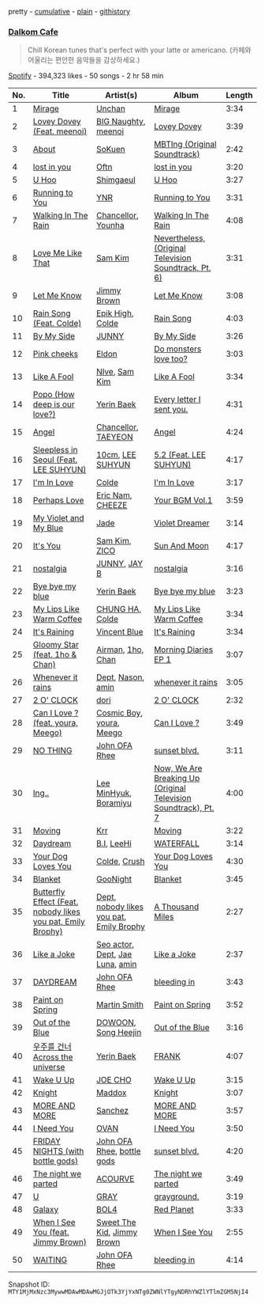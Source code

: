 pretty - [cumulative](/playlists/cumulative/37i9dQZF1DX5g856aiKiDS.md) - [plain](/playlists/plain/37i9dQZF1DX5g856aiKiDS) - [githistory](https://github.githistory.xyz/mackorone/spotify-playlist-archive/blob/main/playlists/plain/37i9dQZF1DX5g856aiKiDS)

### [Dalkom Cafe](https://open.spotify.com/playlist/37i9dQZF1DX5g856aiKiDS)

> Chill Korean tunes that's perfect with your latte or americano\. \(카페와 어울리는 편안한 음악들을 감상하세요.\)

[Spotify](https://open.spotify.com/user/spotify) - 394,323 likes - 50 songs - 2 hr 58 min

| No. | Title | Artist(s) | Album | Length |
|---|---|---|---|---|
| 1 | [Mirage](https://open.spotify.com/track/23z6RGYVcJOsY2qwCESHa9) | [Unchan](https://open.spotify.com/artist/2QwMi696g8ta10viltHDzF) | [Mirage](https://open.spotify.com/album/2rk4KNzJtZyJosuI3pU7fP) | 3:34 |
| 2 | [Lovey Dovey \(Feat\. meenoi\)](https://open.spotify.com/track/1s3AJx7XASsPSA2cKJdXG6) | [BIG Naughty](https://open.spotify.com/artist/7cEaNXXTHx3LokbjUUyHal), [meenoi](https://open.spotify.com/artist/5KuvNz7npsGeDJdk8QHMVH) | [Lovey Dovey](https://open.spotify.com/album/3TqLzwIwkkIqAoSISGip4k) | 3:39 |
| 3 | [About](https://open.spotify.com/track/1GDqEr1WJxWSTYfAbfa6af) | [SoKuen](https://open.spotify.com/artist/2Tgcxy7vxvGdplDC8P93ZG) | [MBTIng \(Original Soundtrack\)](https://open.spotify.com/album/66pnxv8pCPQR9dLQYBVJFY) | 2:42 |
| 4 | [lost in you](https://open.spotify.com/track/18tTGSu8hgDb6r5z2C74OA) | [Oftn](https://open.spotify.com/artist/2uVkd9g6fvjvPnCQ6zkrhf) | [lost in you](https://open.spotify.com/album/6srNs2YcyTHUPtsecgukZ0) | 3:20 |
| 5 | [U Hoo](https://open.spotify.com/track/5ld03oA3vIf6fPzPRHg5Gv) | [Shimgaeul](https://open.spotify.com/artist/7k6MvThCgQovANUKxMgtx4) | [U Hoo](https://open.spotify.com/album/2dNczNbMhBdSM1cldYekhX) | 3:27 |
| 6 | [Running to You](https://open.spotify.com/track/3UoHkXZkIZz7Lna8rwzYiy) | [YNR](https://open.spotify.com/artist/6KNsuFP4y43HfGwlgXGStK) | [Running to You](https://open.spotify.com/album/2DJwEaPL3UvpqwyLQSnuN2) | 3:31 |
| 7 | [Walking In The Rain](https://open.spotify.com/track/1lf2bl8eVxd6oDrTcpCbUs) | [Chancellor](https://open.spotify.com/artist/0u06YeydlBk3awnk5KgdBx), [Younha](https://open.spotify.com/artist/6GwM5CHqhWXzG3l5kzRSAS) | [Walking In The Rain](https://open.spotify.com/album/4PzHDoJiH4w7LZDOFxyD2n) | 4:08 |
| 8 | [Love Me Like That](https://open.spotify.com/track/1lhm29o3syw122xynSKaAK) | [Sam Kim](https://open.spotify.com/artist/4BBN286rBKyCWsSPq2cxYO) | [Nevertheless, \(Original Television Soundtrack, Pt\. 6\)](https://open.spotify.com/album/4MLxdCgljBck6ddj3BKFTi) | 3:31 |
| 9 | [Let Me Know](https://open.spotify.com/track/1SPDWTBH7qcjbZ8zMRXlQ9) | [Jimmy Brown](https://open.spotify.com/artist/5YPCpDIPOY4WqY9Bqdw4Uc) | [Let Me Know](https://open.spotify.com/album/1x7V4e67JZoCpJWXSb8Yw1) | 3:08 |
| 10 | [Rain Song \(Feat\. Colde\)](https://open.spotify.com/track/5IWlLl3xT95o8TSv3O8tRH) | [Epik High](https://open.spotify.com/artist/5snNHNlYT2UrtZo5HCJkiw), [Colde](https://open.spotify.com/artist/3VQDqjQ4wJyw8PzpGdlZpB) | [Rain Song](https://open.spotify.com/album/1DXAqvIPDtdyTmug9hCX8J) | 4:03 |
| 11 | [By My Side](https://open.spotify.com/track/6nzCvAtyADh0wwZEVMoujK) | [JUNNY](https://open.spotify.com/artist/0lgENJQUkqkDbpsTYEayOr) | [By My Side](https://open.spotify.com/album/6RkSKePFywXU4SlO2R0nRS) | 3:26 |
| 12 | [Pink cheeks](https://open.spotify.com/track/4v0yb4H5zz221M8DPziOyh) | [Eldon](https://open.spotify.com/artist/04GW9HXt9A5aPSNIVBf6m4) | [Do monsters love too?](https://open.spotify.com/album/0Cjq5fozD4xkUdJ3jssHET) | 3:03 |
| 13 | [Like A Fool](https://open.spotify.com/track/1E8Cztx0OIj4zm1IZh2XXj) | [NIve](https://open.spotify.com/artist/1qOPo6b0U3t7BpyO8Ti1MF), [Sam Kim](https://open.spotify.com/artist/4BBN286rBKyCWsSPq2cxYO) | [Like A Fool](https://open.spotify.com/album/4wJPiw5ZoTJFRUt2r2zvCy) | 3:34 |
| 14 | [Popo \(How deep is our love?\)](https://open.spotify.com/track/5XAJzwa0B2Hf8Rb1q0rowN) | [Yerin Baek](https://open.spotify.com/artist/6dhfy4ByARPJdPtMyrUYJK) | [Every letter I sent you.](https://open.spotify.com/album/4wQwYHzJSgqbqU7YWioU1A) | 4:31 |
| 15 | [Angel](https://open.spotify.com/track/6O5mgpq2xv3ZQGXnL3TNVW) | [Chancellor](https://open.spotify.com/artist/0u06YeydlBk3awnk5KgdBx), [TAEYEON](https://open.spotify.com/artist/3qNVuliS40BLgXGxhdBdqu) | [Angel](https://open.spotify.com/album/41Vwyh4EilNUDh7Nj0Au2S) | 4:24 |
| 16 | [Sleepless in Seoul \(Feat\. LEE SUHYUN\)](https://open.spotify.com/track/2bPHxBNkKpnehnmEBYuW9n) | [10cm](https://open.spotify.com/artist/6zn0ihyAApAYV51zpXxdEp), [LEE SUHYUN](https://open.spotify.com/artist/6zfPiJgoaqNPHsW3fsUlBN) | [5.2 \(Feat\. LEE SUHYUN\)](https://open.spotify.com/album/30RJMNXikhoIuTMEqdESS0) | 4:17 |
| 17 | [I'm In Love](https://open.spotify.com/track/5xv9DhjYckZoZwXifGrkQw) | [Colde](https://open.spotify.com/artist/3VQDqjQ4wJyw8PzpGdlZpB) | [I'm In Love](https://open.spotify.com/album/4BP1h4PNLuOIVaYF2azTgF) | 3:17 |
| 18 | [Perhaps Love](https://open.spotify.com/track/7Mfb2IwRNP8Qi7Ojtpmi37) | [Eric Nam](https://open.spotify.com/artist/2FLqlgckDKdmpBrvLAT5BM), [CHEEZE](https://open.spotify.com/artist/6NdzNrBP8Jbhzp6h7yojht) | [Your BGM Vol.1](https://open.spotify.com/album/7buYKdXbAntzuYkJj2oY2G) | 3:59 |
| 19 | [My Violet and My Blue](https://open.spotify.com/track/1WoNUbJc0wZ7NKcwzI5lgg) | [Jade](https://open.spotify.com/artist/2EmcKC5wA38PKb4ue4ZzbE) | [Violet Dreamer](https://open.spotify.com/album/6tTAKG3jF08PPeURW8vwxU) | 3:14 |
| 20 | [It's You](https://open.spotify.com/track/6pm3SR1vvrV54AOJWsN7y7) | [Sam Kim](https://open.spotify.com/artist/4BBN286rBKyCWsSPq2cxYO), [ZICO](https://open.spotify.com/artist/4XpUIb8uuNlIWVKmgKZXC0) | [Sun And Moon](https://open.spotify.com/album/0AsQlY5YENtlvd8SLnrSxX) | 4:17 |
| 21 | [nostalgia](https://open.spotify.com/track/6472TSRvXlqcmg3iSh4GEi) | [JUNNY](https://open.spotify.com/artist/0lgENJQUkqkDbpsTYEayOr), [JAY B](https://open.spotify.com/artist/3IjHX8KZKoeq3X4QgXxqbT) | [nostalgia](https://open.spotify.com/album/7posuhCeCtSWbHS2BJTuIG) | 3:16 |
| 22 | [Bye bye my blue](https://open.spotify.com/track/06YoKAJrWxQkEEbjk5nat0) | [Yerin Baek](https://open.spotify.com/artist/6dhfy4ByARPJdPtMyrUYJK) | [Bye bye my blue](https://open.spotify.com/album/34axgsjYgLBdKFZa1QreLp) | 3:23 |
| 23 | [My Lips Like Warm Coffee](https://open.spotify.com/track/7j59Opz7qhb2aj7cnu7iLr) | [CHUNG HA](https://open.spotify.com/artist/2PSJ6YriU7JsFucxACpU7Y), [Colde](https://open.spotify.com/artist/3VQDqjQ4wJyw8PzpGdlZpB) | [My Lips Like Warm Coffee](https://open.spotify.com/album/1mqQdJZrS7jP4dSfOFMW3z) | 3:34 |
| 24 | [It's Raining](https://open.spotify.com/track/3woXnjYYyZ66vPg3lutPDj) | [Vincent Blue](https://open.spotify.com/artist/2AZgVjkPB4a4ULepFyPPgZ) | [It's Raining](https://open.spotify.com/album/43x4oosPjmsGbyG4vVKMFE) | 3:34 |
| 25 | [Gloomy Star \(feat\. 1ho & Chan\)](https://open.spotify.com/track/2MQmvEq9tH7crlSCuIvwKI) | [Airman](https://open.spotify.com/artist/0GTBwQZcSJid6l5iwaWQ8E), [1ho](https://open.spotify.com/artist/6H9BOh1aFTuoa6xFMV3z8g), [Chan](https://open.spotify.com/artist/5Jte273iLRGrRRMA5yJy3F) | [Morning Diaries EP 1](https://open.spotify.com/album/1Caan3Q8QWlPH81ZxuG1bz) | 3:07 |
| 26 | [Whenever it rains](https://open.spotify.com/track/6eQtDU7frMlvQp3jSUqInu) | [Dept](https://open.spotify.com/artist/48JtfAggQQpfUXQNxkGm5U), [Nason](https://open.spotify.com/artist/23pbSN0bdhuK8cpCg3dOQX), [amin](https://open.spotify.com/artist/05FbaV2QkbVQoHri4l491N) | [whenever it rains](https://open.spotify.com/album/7wq0JJCwDr7PlyPHv7Qgvq) | 3:05 |
| 27 | [2 O' CLOCK](https://open.spotify.com/track/36PxJOUB8qFTcDFp2M0h6K) | [dori](https://open.spotify.com/artist/4Db1gte7TUAeZyRdo4FLE7) | [2 O' CLOCK](https://open.spotify.com/album/2VAiqG6FNssKi5vOda6kil) | 2:32 |
| 28 | [Can I Love ? \(feat\. youra, Meego\)](https://open.spotify.com/track/4T2cOfemKB0owJS2JOu7dF) | [Cosmic Boy](https://open.spotify.com/artist/305pg6Bs6Mz9Tm2zK66psY), [youra](https://open.spotify.com/artist/5q9adPv91NFr8q2ZcKmX0V), [Meego](https://open.spotify.com/artist/1a09srXkFLTxDTfQRGRpNy) | [Can I Love ?](https://open.spotify.com/album/3RMvO654eEqnwdmZCwHFs5) | 3:49 |
| 29 | [NO THING](https://open.spotify.com/track/17krGK7sT3GvG3m6DFbq8N) | [John OFA Rhee](https://open.spotify.com/artist/7iWynR4oOvJpSKOAR3zazP) | [sunset blvd.](https://open.spotify.com/album/0n21696TLr3afBcKu4YMmZ) | 3:11 |
| 30 | [Ing..](https://open.spotify.com/track/7DDHo1xE4G8WZlHepTCwje) | [Lee MinHyuk](https://open.spotify.com/artist/2KbxyNY5Dt6CJ6FBLcWfkH), [Boramiyu](https://open.spotify.com/artist/4CWuEFVuRfUm7LrGmMBMrN) | [Now, We Are Breaking Up \(Original Television Soundtrack\), Pt\. 7](https://open.spotify.com/album/0l2EK3FdDY9MVRD3tckhDC) | 4:00 |
| 31 | [Moving](https://open.spotify.com/track/4jzNb4SziJCRL7K7dVimn7) | [Krr](https://open.spotify.com/artist/2wCEpu2tMAildqH0BrJNT7) | [Moving](https://open.spotify.com/album/0T2md2tJWwA35Wl2EFHbiH) | 3:22 |
| 32 | [Daydream](https://open.spotify.com/track/5bS39ndbAoNiX8dGELCHg5) | [B.I](https://open.spotify.com/artist/0UntV1Bw2hk3fbRrm9eMP6), [LeeHi](https://open.spotify.com/artist/7cVZApDoQZpS447nHTsNqu) | [WATERFALL](https://open.spotify.com/album/7opzE9aGkgt8V4fnz6yX5t) | 3:14 |
| 33 | [Your Dog Loves You](https://open.spotify.com/track/2XdyebP7KxClMOse2C5iyA) | [Colde](https://open.spotify.com/artist/3VQDqjQ4wJyw8PzpGdlZpB), [Crush](https://open.spotify.com/artist/6aLdhHUqgdKE86xbtNmY8g) | [Your Dog Loves You](https://open.spotify.com/album/2v90Yfew0Ajn5tXzxVhixI) | 4:30 |
| 34 | [Blanket](https://open.spotify.com/track/6P2x7vn7m1Ywp3dYKRM45Q) | [GooNight](https://open.spotify.com/artist/6HeK6beIohZ8q4L8me1iId) | [Blanket](https://open.spotify.com/album/1vaCDKkdu947LkyyqY4Ya2) | 3:45 |
| 35 | [Butterfly Effect \(Feat\. nobody likes you pat, Emily Brophy\)](https://open.spotify.com/track/5pYfDCKYjiWHJcIZIiCcDP) | [Dept](https://open.spotify.com/artist/48JtfAggQQpfUXQNxkGm5U), [nobody likes you pat](https://open.spotify.com/artist/7pxMZWBZWMMRH3USeGtu1I), [Emily Brophy](https://open.spotify.com/artist/3wjB0noN1ulMz4RCU4kNG3) | [A Thousand Miles](https://open.spotify.com/album/2c7wTvGT6ioIBKL3UrSGrd) | 2:27 |
| 36 | [Like a Joke](https://open.spotify.com/track/2VCGMQgReG4YAX7EQhHPIe) | [Seo actor](https://open.spotify.com/artist/0Xdas0Cm8xqrnjUKIb6aLF), [Dept](https://open.spotify.com/artist/48JtfAggQQpfUXQNxkGm5U), [Jae Luna](https://open.spotify.com/artist/0z1uYQ5NabhwzkRMHfUipU), [amin](https://open.spotify.com/artist/05FbaV2QkbVQoHri4l491N) | [Like a Joke](https://open.spotify.com/album/1uBjk0rR79y7hBz2AWDZSq) | 2:37 |
| 37 | [DAYDREAM](https://open.spotify.com/track/3CMrYymwyfZ2RSvbpKKMNE) | [John OFA Rhee](https://open.spotify.com/artist/7iWynR4oOvJpSKOAR3zazP) | [bleeding in](https://open.spotify.com/album/5FnmNodRYZmvGdVvYUnapA) | 3:43 |
| 38 | [Paint on Spring](https://open.spotify.com/track/6HpDaHOApCbCgu5AyyRv6v) | [Martin Smith](https://open.spotify.com/artist/3ISWX9gKLGkhlgS5AhvlTd) | [Paint on Spring](https://open.spotify.com/album/3wHPgbPG7fuBktQszASI1I) | 3:52 |
| 39 | [Out of the Blue](https://open.spotify.com/track/6HqSsiX26QDecMBJyV5nj3) | [DOWOON](https://open.spotify.com/artist/1iKz9HvP5KMYgjky7mNNZs), [Song Heejin](https://open.spotify.com/artist/2G9WVGhJAmHLg4I68dWFTl) | [Out of the Blue](https://open.spotify.com/album/26bCM8vhKNYMdb2uTNG3jt) | 3:16 |
| 40 | [우주를 건너 Across the universe](https://open.spotify.com/track/48kGawOjwMzRqltSVL88es) | [Yerin Baek](https://open.spotify.com/artist/6dhfy4ByARPJdPtMyrUYJK) | [FRANK](https://open.spotify.com/album/00lcRRkz7LexPLWw1qzzDA) | 4:07 |
| 41 | [Wake U Up](https://open.spotify.com/track/5tSaQTCZJdAl90my21JXFO) | [JOE CHO](https://open.spotify.com/artist/7cvx4BWUCi18EeMxvwc9aA) | [Wake U Up](https://open.spotify.com/album/2JmE3euARU0CYYRtNva4Ul) | 3:15 |
| 42 | [Knight](https://open.spotify.com/track/3pA9XDBXDbcuXXn8CfqZcx) | [Maddox](https://open.spotify.com/artist/7KieZTca53gfdVzwdODV2L) | [Knight](https://open.spotify.com/album/3FpyOvhv7HSbljctC5bfiy) | 3:07 |
| 43 | [MORE AND MORE](https://open.spotify.com/track/6Ze55CYuGtXSipKLejspyf) | [Sanchez](https://open.spotify.com/artist/5DgeoLBuplcPMYCveVnlbf) | [MORE AND MORE](https://open.spotify.com/album/4dqntPx7zhBje3eJw3TCy0) | 3:57 |
| 44 | [I Need You](https://open.spotify.com/track/2dp0SokB0wxNlLcR0J547q) | [OVAN](https://open.spotify.com/artist/4FuRHFtCeoYaeeVDKyyvbS) | [I Need You](https://open.spotify.com/album/7mK5XiyP5mVI5LExHJTJ9E) | 3:50 |
| 45 | [FRIDAY NIGHTS \(with bottle gods\)](https://open.spotify.com/track/1GreV6Av42dDCL3HZogPwy) | [John OFA Rhee](https://open.spotify.com/artist/7iWynR4oOvJpSKOAR3zazP), [bottle gods](https://open.spotify.com/artist/7hIOWU0QD3DYOOkcZXBTez) | [sunset blvd.](https://open.spotify.com/album/0n21696TLr3afBcKu4YMmZ) | 4:20 |
| 46 | [The night we parted](https://open.spotify.com/track/7sCOwMK98Bc3f6hFS0jgkM) | [ACOURVE](https://open.spotify.com/artist/0i9MWBqCpPeaJu6rJkrOoA) | [The night we parted](https://open.spotify.com/album/3ziY8tTralGg3ew6bTTJGD) | 3:49 |
| 47 | [U](https://open.spotify.com/track/7wTqBeoo4bDr4eNnn3HHJk) | [GRAY](https://open.spotify.com/artist/3kPEBSt7qgVoRZSbIXMr7W) | [grayground.](https://open.spotify.com/album/0mKZ3E9OFlnbMboE22h0VK) | 3:19 |
| 48 | [Galaxy](https://open.spotify.com/track/4rPjTIrBYoKxAHmvUWAnzL) | [BOL4](https://open.spotify.com/artist/4k5fFEYgkWYrYvtOK3zVBl) | [Red Planet](https://open.spotify.com/album/542QtMitEljjZder0vhYKz) | 3:33 |
| 49 | [When I See You \(feat\. Jimmy Brown\)](https://open.spotify.com/track/1pqPzcxmGr25rZJvy74YjC) | [Sweet The Kid](https://open.spotify.com/artist/4qaGGZulMdVRK7uDgGAaNq), [Jimmy Brown](https://open.spotify.com/artist/5YPCpDIPOY4WqY9Bqdw4Uc) | [When I See You](https://open.spotify.com/album/4PnBBUqabvuyOQRQ1Fr54F) | 2:55 |
| 50 | [WAITING](https://open.spotify.com/track/6CgqbaPJVedaZpeZsYEHSt) | [John OFA Rhee](https://open.spotify.com/artist/7iWynR4oOvJpSKOAR3zazP) | [bleeding in](https://open.spotify.com/album/5FnmNodRYZmvGdVvYUnapA) | 4:14 |

Snapshot ID: `MTY1MjMxNzc3MywwMDAwMDAwMGJjOTk3YjYxNTg0ZWNlYTgyNDRhYWZlYTlmZGM5NjI4`
